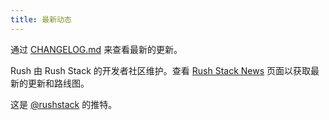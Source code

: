 ```yaml
---
title: 最新动态
---
```


通过 [CHANGELOG.md](https://github.com/microsoft/rushstack/blob/main/apps/rush/CHANGELOG.md) 来查看最新的更新。

Rush 由 Rush Stack 的开发者社区维护。查看 [Rush Stack News](https://rushstack.io/pages/news/) 页面以获取最新的更新和路线图。

这是 [@rushstack](https://twitter.com/rushstack) 的推特。
